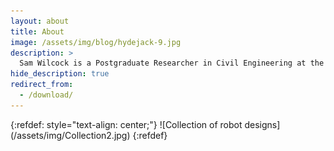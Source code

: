 ```yaml
---
layout: about
title: About
image: /assets/img/blog/hydejack-9.jpg
description: >
  Sam Wilcock is a Postgraduate Researcher in Civil Engineering at the University of Leeds, using robots to build shell structures.
hide_description: true
redirect_from:
  - /download/
---
```


<meta property="og:description" content="Sam Wilcock is a Postgraduate Researcher in Civil Engineering at the University of Leeds, using robots to build shell structures." />
{:refdef: style="text-align: center;"}
![Collection of robot designs](/assets/img/Collection2.jpg)
{:refdef}

<!--author-->

